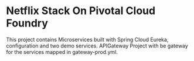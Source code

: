 # Netflix Stack On Pivotal Cloud Foundry

This project contains Microservices built with Spring Cloud Eureka, configuration and two demo services. APIGateway Project with be gateway for the services mapped in gateway-prod.yml.
